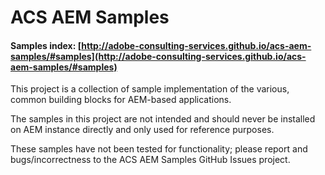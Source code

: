 # ACS AEM Samples

#### Samples index: [http://adobe-consulting-services.github.io/acs-aem-samples/#samples](http://adobe-consulting-services.github.io/acs-aem-samples/#samples)

This project is a collection of sample implementation of the various, common building blocks for AEM-based applications.

The samples in this project are not intended and should never be installed on AEM instance directly and only used for
 reference purposes.

 These samples have not been tested for functionality; please report and bugs/incorrectness to the ACS AEM Samples
GitHub Issues project.


